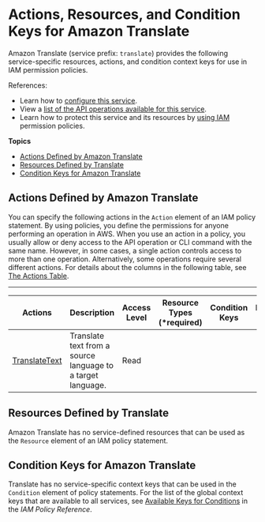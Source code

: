 # Actions, Resources, and Condition Keys for Amazon Translate<a name="list_amazontranslate"></a>

Amazon Translate \(service prefix: `translate`\) provides the following service\-specific resources, actions, and condition context keys for use in IAM permission policies\.

References:
+ Learn how to [configure this service](http://docs.aws.amazon.com/translate/latest/dg/)\.
+ View a [list of the API operations available for this service](http://docs.aws.amazon.com/translate/latest/dg/)\.
+ Learn how to protect this service and its resources by [using IAM](http://docs.aws.amazon.com/translate/latest/dg/auth-and-access-control.html) permission policies\.

**Topics**
+ [Actions Defined by Amazon Translate](#amazontranslate-actions-as-permissions)
+ [Resources Defined by Translate](#amazontranslate-resources-for-iam-policies)
+ [Condition Keys for Amazon Translate](#amazontranslate-policy-keys)

## Actions Defined by Amazon Translate<a name="amazontranslate-actions-as-permissions"></a>

You can specify the following actions in the `Action` element of an IAM policy statement\. By using policies, you define the permissions for anyone performing an operation in AWS\. When you use an action in a policy, you usually allow or deny access to the API operation or CLI command with the same name\. However, in some cases, a single action controls access to more than one operation\. Alternatively, some operations require several different actions\. For details about the columns in the following table, see [The Actions Table](reference_policies_actions-resources-contextkeys.md#actions_table)\.


****  

| Actions | Description | Access Level | Resource Types \(\*required\) | Condition Keys | Dependent Actions | 
| --- | --- | --- | --- | --- | --- | 
|   [ TranslateText ](http://docs.aws.amazon.com/translate/latest/dg/API_TranslateText.html)  | Translate text from a source language to a target language\. | Read |  |  |  | 

## Resources Defined by Translate<a name="amazontranslate-resources-for-iam-policies"></a>

Amazon Translate has no service\-defined resources that can be used as the `Resource` element of an IAM policy statement\.

## Condition Keys for Amazon Translate<a name="amazontranslate-policy-keys"></a>

Translate has no service\-specific context keys that can be used in the `Condition` element of policy statements\. For the list of the global context keys that are available to all services, see [Available Keys for Conditions](reference_policies_condition-keys.html#AvailableKeys) in the *IAM Policy Reference*\.